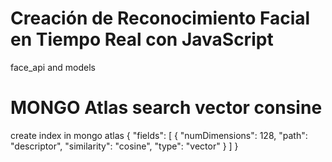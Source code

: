 # Creación de Reconocimiento Facial en Tiempo Real con JavaScript
face_api and models

# MONGO Atlas search vector consine

create index in mongo atlas
{
  "fields": [
    {
      "numDimensions": 128,
      "path": "descriptor",
      "similarity": "cosine",
      "type": "vector"
    }
  ]
}
